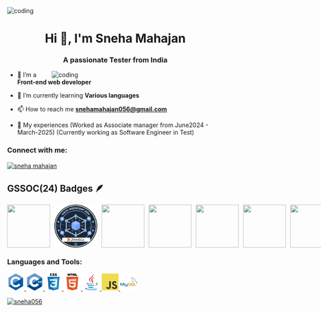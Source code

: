 <img alt="coding" height="250" width="100%" src="https://external-content.duckduckgo.com/iu/?u=https%3A%2F%2Fmiro.medium.com%2Fv2%2Fresize%3Afit%3A1400%2F1*-ntL3Dsvc-dJ5cLGRtSuEw.gif&f=1&nofb=1&ipt=edea8732278a493da63c428ba7af4a5eaed4d5f07c14ed4a223ca9bc18d3cdf9&ipo=images">
<h1 align="center">Hi 👋, I'm Sneha Mahajan</h1>
<h3 align="center">A passionate Tester from India</h3>

<img align="right" alt="coding" width="400" src="https://external-content.duckduckgo.com/iu/?u=https%3A%2F%2Fmedia0.giphy.com%2Fmedia%2F2IudUHdI075HL02Pkk%2Fgiphy.gif&f=1&nofb=1&ipt=119d3a4220e239b0cb1de8c391eaa185307c2b6b6b98bd5e212673b06682bb08&ipo=images">

- 🔭 I’m a **Front-end web developer**

- 🌱 I’m currently learning **Various languages**

- 📫 How to reach me **snehamahajan056@gmail.com**

- 📄 My experiences (Worked as Associate manager from June2024 - March-2025) 
                    (Currently working as Software Engineer in Test)

<h3 align="left">Connect with me:</h3>
<p align="left">
<a href="https://www.linkedin.com/in/sneha-mahajan-82003722b/" target="blank"><img align="center" src="https://raw.githubusercontent.com/rahuldkjain/github-profile-readme-generator/master/src/images/icons/Social/linked-in-alt.svg" alt="sneha mahajan" height="25" width="40" /></a>
</p>

## GSSOC(24) Badges 🪶
<div style='display:flex; align-items:center; gap: 10px;' align='center'>
<img src="https://github.com/GSSoC24/Postman-Challenge/blob/main/docs/assets/Postman%20Dark.png?raw=true" width="100px" height="100px" />
  <img src="https://github.com/sneha056/Sneha056/blob/main/web%20hack3.png?raw=true" width="100px" height="100px" />
  <img src="https://github.com/GSSoC24/Postman-Challenge/blob/main/docs/assets/1.png?raw=true" width="100px" height="100px" />
  <img src="https://github.com/GSSoC24/Postman-Challenge/blob/main/docs/assets/2.png?raw=true" width="100px" height="100px" />
  <img src="https://github.com/GSSoC24/Postman-Challenge/blob/main/docs/assets/3.png?raw=true" width="100px" height="100px" />
  <img src="https://github.com/GSSoC24/Postman-Challenge/blob/main/docs/assets/4.png?raw=true" width="100px" height="100px" />
  <img src="https://github.com/GSSoC24/Postman-Challenge/blob/main/docs/assets/5.png?raw=true" width="100px" height="100px" />
  <img src="https://github.com/sneha056/Sneha056/blob/main/Innovator%20Badge.png?raw=true" width="100px" height="100px" />
</div>

<h3 align="left">Languages and Tools:</h3>
<p align="left"> <a href="https://www.cprogramming.com/" target="_blank" rel="noreferrer"> <img src="https://raw.githubusercontent.com/devicons/devicon/master/icons/c/c-original.svg" alt="c" width="40" height="40"/> </a> <a href="https://www.w3schools.com/cpp/" target="_blank" rel="noreferrer"> <img src="https://raw.githubusercontent.com/devicons/devicon/master/icons/cplusplus/cplusplus-original.svg" alt="cplusplus" width="40" height="40"/> </a> <a href="https://www.w3schools.com/css/" target="_blank" rel="noreferrer"> <img src="https://raw.githubusercontent.com/devicons/devicon/master/icons/css3/css3-original-wordmark.svg" alt="css3" width="40" height="40"/> </a> <a href="https://www.w3.org/html/" target="_blank" rel="noreferrer"> <img src="https://raw.githubusercontent.com/devicons/devicon/master/icons/html5/html5-original-wordmark.svg" alt="html5" width="40" height="40"/> </a> <a href="https://www.java.com" target="_blank" rel="noreferrer"> <img src="https://raw.githubusercontent.com/devicons/devicon/master/icons/java/java-original.svg" alt="java" width="40" height="40"/> </a> <a href="https://developer.mozilla.org/en-US/docs/Web/JavaScript" target="_blank" rel="noreferrer"> <img src="https://raw.githubusercontent.com/devicons/devicon/master/icons/javascript/javascript-original.svg" alt="javascript" width="40" height="40"/> </a>  <a href="https://www.mysql.com/" target="_blank" rel="noreferrer"> <img src="https://raw.githubusercontent.com/devicons/devicon/master/icons/mysql/mysql-original-wordmark.svg" alt="mysql" width="40" height="40"/> </a> </p>

<p align="left"> <a href="https://github.com/ryo-ma/github-profile-trophy"><img src="https://github-profile-trophy.vercel.app/?username=sneha056" alt="sneha056" /></a> </p>
